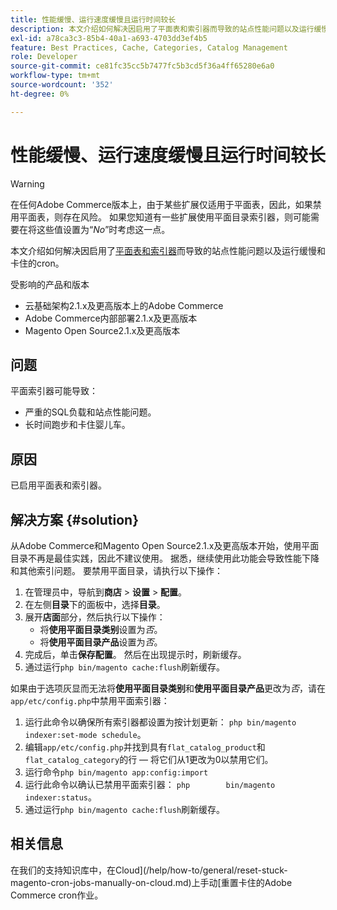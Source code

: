 ```yaml
---
title: 性能缓慢、运行速度缓慢且运行时间较长
description: 本文介绍如何解决因启用了平面表和索引器而导致的站点性能问题以及运行缓慢和卡住cron。
exl-id: a78ca3c3-85b4-40a1-a693-4703dd3ef4b5
feature: Best Practices, Cache, Categories, Catalog Management
role: Developer
source-git-commit: ce81fc35cc5b7477fc5b3cd5f36a4ff65280e6a0
workflow-type: tm+mt
source-wordcount: '352'
ht-degree: 0%

---
```


# 性能缓慢、运行速度缓慢且运行时间较长

>[!WARNING]
>
>在任何Adobe Commerce版本上，由于某些扩展仅适用于平面表，因此，如果禁用平面表，则存在风险。 如果您知道有一些扩展使用平面目录索引器，则可能需要在将这些值设置为“*No*”时考虑这一点。

本文介绍如何解决因启用了[平面表和索引器](https://docs.magento.com/m2/ce/user_guide/catalog/catalog-flat.html)而导致的站点性能问题以及运行缓慢和卡住的cron。

受影响的产品和版本

* 云基础架构2.1.x及更高版本上的Adobe Commerce
* Adobe Commerce内部部署2.1.x及更高版本
* Magento Open Source2.1.x及更高版本

## 问题

平面索引器可能导致：

* 严重的SQL负载和站点性能问题。
* 长时间跑步和卡住婴儿车。

## 原因

已启用平面表和索引器。

## 解决方案 {#solution}

从Adobe Commerce和Magento Open Source2.1.x及更高版本开始，使用平面目录不再是最佳实践，因此不建议使用。 据悉，继续使用此功能会导致性能下降和其他索引问题。 要禁用平面目录，请执行以下操作：

1. 在管理员中，导航到&#x200B;**商店** > **设置** > **配置**。
1. 在左侧&#x200B;**目录**&#x200B;下的面板中，选择&#x200B;**目录**。
1. 展开&#x200B;**店面**&#x200B;部分，然后执行以下操作：
   * 将&#x200B;**使用平面目录类别**&#x200B;设置为&#x200B;*否*。
   * 将&#x200B;**使用平面目录产品**&#x200B;设置为&#x200B;*否*。
1. 完成后，单击&#x200B;**保存配置**。 然后在出现提示时，刷新缓存。
1. 通过运行`php bin/magento cache:flush`刷新缓存。

如果由于选项灰显而无法将&#x200B;**使用平面目录类别**&#x200B;和&#x200B;**使用平面目录产品**&#x200B;更改为&#x200B;*否*，请在`app/etc/config.php`中禁用平面索引器：

1. 运行此命令以确保所有索引器都设置为按计划更新： `php bin/magento indexer:set-mode schedule`。
1. 编辑`app/etc/config.php`并找到具有`flat_catalog_product`和`flat_catalog_category`的行 — 将它们从1更改为0以禁用它们。
1. 运行命令`php bin/magento app:config:import`
1. 运行此命令以确认已禁用平面索引器： `php        bin/magento indexer:status`。
1. 通过运行`php bin/magento cache:flush`刷新缓存。

## 相关信息

在我们的支持知识库中，在Cloud](/help/how-to/general/reset-stuck-magento-cron-jobs-manually-on-cloud.md)上手动[重置卡住的Adobe Commerce cron作业。
